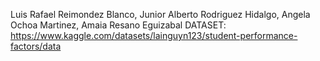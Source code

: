 Luis Rafael Reimondez Blanco, Junior Alberto Rodriguez Hidalgo, Angela Ochoa Martinez, Amaia Resano Eguizabal
DATASET: https://www.kaggle.com/datasets/lainguyn123/student-performance-factors/data
